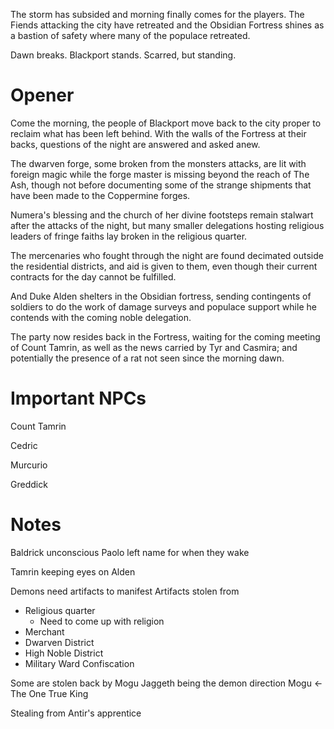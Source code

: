 The storm has subsided and morning finally comes for the players. The Fiends attacking the city have retreated and the Obsidian Fortress shines as a bastion of safety where many of the populace retreated.

Dawn breaks. Blackport stands. Scarred, but standing.

# Opener
Come the morning, the people of Blackport move back to the city proper to reclaim what has been left behind. With the walls of the Fortress at their backs, questions of the night are answered and asked anew. 

The dwarven forge, some broken from the monsters attacks, are lit with foreign magic while the forge master is missing beyond the reach of The Ash, though not before documenting some of the strange shipments that have been made to the Coppermine forges.

Numera's blessing and the church of her divine footsteps remain stalwart after the attacks of the night, but many smaller delegations hosting religious leaders of fringe faiths lay broken in the religious quarter.

The mercenaries who fought through the night are found decimated outside the residential districts, and aid is given to them, even though their current contracts for the day cannot be fulfilled.

And Duke Alden shelters in the Obsidian fortress, sending contingents of soldiers to do the work of damage surveys and populace support while he contends with the coming noble delegation. 

The party now resides back in the Fortress, waiting for the coming meeting of Count Tamrin, as well as the news carried by Tyr and Casmira; and potentially the presence of a rat not seen since the morning dawn.

# Important NPCs
Count Tamrin

Cedric

Murcurio

Greddick

# Notes
Baldrick unconscious
Paolo left name for when they wake

Tamrin keeping eyes on Alden

Demons need artifacts to manifest
Artifacts stolen from
* Religious quarter
	* Need to come up with religion
* Merchant
* Dwarven District
* High Noble District
* Military Ward Confiscation

Some are stolen back by Mogu
Jaggeth being the demon direction Mogu <- The One True King

Stealing from Antir's apprentice

